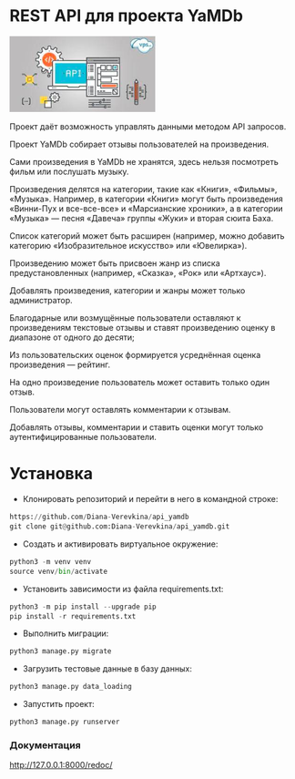 # REST API для проекта YaMDb

 <img src="img.png" style="height: 100pt">

Проект даёт возможность управлять данными методом API запросов.

Проект YaMDb собирает отзывы пользователей на произведения. 

Сами произведения в YaMDb не хранятся, здесь нельзя посмотреть фильм или послушать музыку.

Произведения делятся на категории, такие как «Книги», «Фильмы», «Музыка». 
Например, в категории «Книги» могут быть произведения «Винни-Пух и все-все-все» 
и «Марсианские хроники», а в категории «Музыка» — песня «Давеча» группы «Жуки» 
и вторая сюита Баха. 

Список категорий может быть расширен 
(например, можно добавить категорию «Изобразительное искусство» или «Ювелирка»). 

Произведению может быть присвоен жанр из списка предустановленных 
(например, «Сказка», «Рок» или «Артхаус»). 

Добавлять произведения, категории и жанры может только администратор.

Благодарные или возмущённые пользователи оставляют к произведениям текстовые 
отзывы и ставят произведению оценку в диапазоне от одного до десяти; 

Из пользовательских оценок формируется усреднённая оценка произведения — рейтинг. 

На одно произведение пользователь может оставить только один отзыв.

Пользователи могут оставлять комментарии к отзывам.

Добавлять отзывы, комментарии и ставить оценки могут только аутентифицированные пользователи.

# Установка

- Клонировать репозиторий и перейти в него в командной строке:
```python
https://github.com/Diana-Verevkina/api_yamdb
git clone git@github.com:Diana-Verevkina/api_yamdb.git
```
- Cоздать и активировать виртуальное окружение:
```python
python3 -m venv venv 
source venv/bin/activate 
```
- Установить зависимости из файла requirements.txt:
```python
python3 -m pip install --upgrade pip 
pip install -r requirements.txt 
```
- Выполнить миграции:
```python
python3 manage.py migrate 
```
- Загрузить тестовые данные в базу данных: 
```python
python3 manage.py data_loading
```
- Запустить проект:
```python
python3 manage.py runserver
```

### Документация 
http://127.0.0.1:8000/redoc/